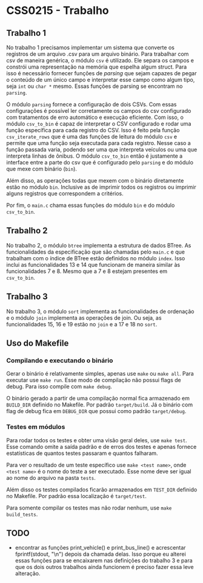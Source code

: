 # CSS0215 - Trabalho

## Trabalho 1

No trabalho 1 precisamos implementar um sistema que converte os registros de um
arquivo .csv para um arquivo binário. Para trabalhar com csv de maneira
genérica, o módulo `csv` é utilizado. Ele separa os campos e constrói uma
representação na memória que espelha algum struct. Para isso é necessário
fornecer funções de _parsing_ que sejam capazes de pegar o conteúdo de um único
campo e interpretar esse campo como algum tipo, seja `int` ou `char *` mesmo.
Essas funções de parsing se encontram no `parsing`.

O módulo `parsing` fornece a configuração de dois CSVs. Com essas
configurações é possível ler corretamente os campos do csv configurado com
tratamentos de erro automático e execução eficiente. Com isso, o módulo
`csv_to_bin` é capaz de interpretar o CSV configurado e rodar uma função
específica para cada registro do CSV. Isso é feito pela função
`csv_iterate_rows` que é uma das funções de leitura do módulo `csv` e permite
que uma função seja executada para cada registro. Nesse caso a função passada
varia, podendo ser uma que interpreta veículos ou uma que interpreta linhas de
ônibus. O módulo `csv_to_bin` então é justamente a interface entre a parte do
csv que é configurado pelo `parsing` e do módulo que mexe com binário (`bin`).

Além disso, as operações todas que mexem com o binário diretamente estão no
módulo `bin`. Inclusive as de imprimir todos os registros ou imprimir alguns
registros que correspondem a critérios.

Por fim, o `main.c` chama essas funções do módulo `bin` e do módulo
`csv_to_bin`.

## Trabalho 2

No trabalho 2, o módulo `btree` implementa a estrutura de dados BTree. As
funcionalidades da especificação que são chamadas pelo `main.c` e que trabalham
com o índice de BTree estão definidos no módulo `index`. Isso inclui as
funcionalidades 13 e 14 que funcionam de maneira similar às funcionalidades 7 e 8.
Mesmo que a 7 e 8 estejam presentes em `csv_to_bin`.

## Trabalho 3

No trabalho 3, o módulo `sort` implementa as funcionalidades de ordenação e o
módulo `join` implementa as operações de join. Ou seja, as funcionalidades 15,
16 e 19 estão no `join` e a 17 e 18 no `sort`.

## Uso do Makefile

### Compilando e executando o binário

Gerar o binário é relativamente simples, apenas use `make` ou `make all`. Para
executar use `make run`. Esse modo de compilação não possui flags de debug. Para
isso compile com `make debug`.

O binário gerado a partir de uma compilação normal fica armazenado em
`BUILD_DIR` definido no Makefile. Por padrão `target/build`. Já o binário com
flag de debug fica em `DEBUG_DIR` que possui como padrão `target/debug`.

### Testes em módulos

Para rodar todos os testes e obter uma visão geral deles, use `make test`. Esse
comando omite a saída padrão e de erros dos testes e apenas fornece estatísticas
de quantos testes passaram e quantos falharam.

Para ver o resultado de um teste específico use `make <test name>`, onde `<test
name>` é o nome do teste a ser executado. Esse nome deve ser igual ao nome do
arquivo na pasta `tests`.

Além disso os testes compilados ficarão armazenados em `TEST_DIR` definido no
Makefile. Por padrão essa localização é `target/test`.

Para somente compilar os testes mas não rodar nenhum, use `make build_tests`.

## TODO
- encontrar as funções print_vehicle() e print_bus_line() e acrescentar fprintf(stdout, "\n") depois da chamada delas. Isso porque eu alterei essas funções para se encaixarem nas definições do trabalho 3 e para que os dois outros trabalhos ainda funcionem é preciso fazer essa leve alteração.
